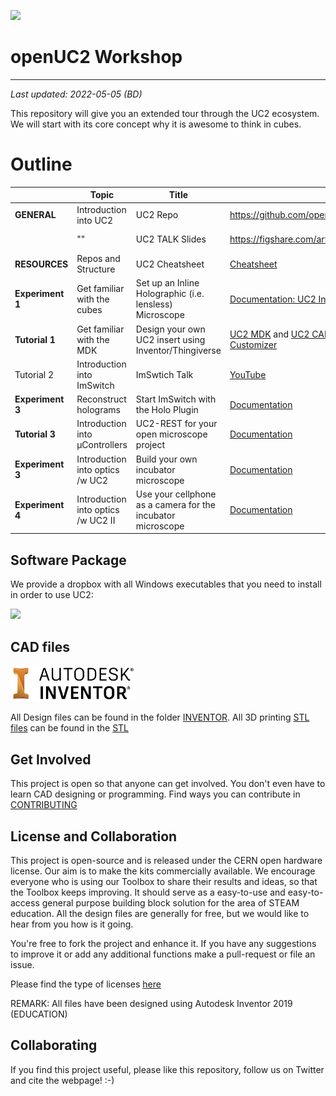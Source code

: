 <p align="left">
<a href="#logo" name="logo"><img src="https://raw.githubusercontent.com/bionanoimaging/UC2-GIT/master/IMAGES/UC2_logo_text.png" width="400"></a>
</p>


# openUC2 Workshop
---

*Last updated: 2022-05-05 (BD)*

This repository will give you an extended tour through the UC2 ecosystem. We will start with its core concept why it is awesome to think in cubes.

# Outline

|  |  Topic | Title  |  Links  | Time |
|---|---|---|---|---|
|**GENERAL** | Introduction into UC2 | UC2 Repo | https://github.com/openUC2/UC2-GIT | ca. 3 min|
|  | "" | UC2 TALK Slides | https://figshare.com/articles/presentation/Untitled_Item/19615560 | ca. 30 min|
| **RESOURCES** | Repos and Structure | UC2 Cheatsheet | [Cheatsheet](./UC2_01_GENERAL.md) | ca. 10 min|
| **Experiment 1** | Get familiar with the cubes | Set up an Inline Holographic (i.e. lensless) Microscope | [Documentation: UC2 In-Line HoloMic](./UC2_02_HoloMic.md) | ca. 20 min |
| **Tutorial 1** | Get familiar with the MDK | Design your own UC2 insert using Inventor/Thingiverse | [UC2 MDK](https://github.com/openUC2/UC2-GIT/tree/master/MDK) and [UC2 CAD Template](https://github.com/openUC2/UC2-Module-Template) and [UC2 Thingiverse Customizer](https://www.thingiverse.com/thing:4377691)| ca. 20 min |
|Tutorial 2 | Introduction into ImSwitch | ImSwtich Talk | [YouTube]() | ca. 15 min|
| **Experiment 3** | Reconstruct holograms | Start ImSwitch with the Holo Plugin |[Documentation](./UC2_02_HoloMic.md)  | (30-45 Minutes)|
|**Tutorial 3**| Introduction into µControllers| UC2-REST for your open microscope project |[Documentation](./UC2_03_UC2_REST.md)  | (30-45 Minutes) |
|**Experiment 3**| Introduction into optics /w UC2 | Build your own incubator microscope |[Documentation](./UC2_05_IncubatorMic.md)  | (30-45 min) |
|**Experiment 4**| Introduction into optics /w UC2 II | Use your cellphone as a camera for the incubator microscope |[Documentation](./UC2_06_smartphoneMic.md)  | (15-30 min) |


## Software Package

We provide a dropbox with all Windows executables that you need to install in order to use UC2:

<p align="left">
<a href="https://www.dropbox.com/sh/pea63wifrq3edsl/AAChzXEGA55uUt2Kjxxfk_Dka?dl=0" name="logo"><img src="https://upload.wikimedia.org/wikipedia/commons/thumb/7/78/Dropbox_Icon.svg/86px-Dropbox_Icon.svg.png" width="40"></a>
</p>


## CAD files


<p align="left">
<a href="https://www.dropbox.com/sh/pea63wifrq3edsl/AAChzXEGA55uUt2Kjxxfk_Dka?dl=0" name="logo"><img src="./IMAGES/autodesk-inventor-logo.png" width="200"></a>
</p>

All Design files can be found in the folder [INVENTOR](./INVENTOR).
All 3D printing [STL files](./STL) can be found in the [STL](./STL)


## Get Involved

This project is open so that anyone can get involved. You don't even have to learn CAD designing or programming. Find ways you can contribute in  [CONTRIBUTING](https://github.com/openUC2/UC2-GIT/blob/master/CONTRIBUTING.md)


## License and Collaboration

This project is open-source and is released under the CERN open hardware license. Our aim is to make the kits commercially available.
We encourage everyone who is using our Toolbox to share their results and ideas, so that the Toolbox keeps improving. It should serve as a easy-to-use and easy-to-access general purpose building block solution for the area of STEAM education. All the design files are generally for free, but we would like to hear from you how is it going.

You're free to fork the project and enhance it. If you have any suggestions to improve it or add any additional functions make a pull-request or file an issue.

Please find the type of licenses [here](https://github.com/openUC2/UC2-GIT/blob/master/License.md)

REMARK: All files have been designed using Autodesk Inventor 2019 (EDUCATION)


## Collaborating
If you find this project useful, please like this repository, follow us on Twitter and cite the webpage! :-)
